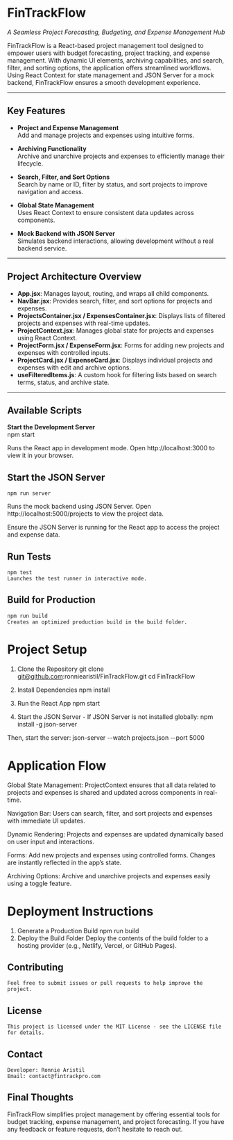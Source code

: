 # FinTrackFlow  
_A Seamless Project Forecasting, Budgeting, and Expense Management Hub_

FinTrackFlow is a React-based project management tool designed to empower users with budget forecasting, project tracking, and expense management. With dynamic UI elements, archiving capabilities, and search, filter, and sorting options, the application offers streamlined workflows. Using React Context for state management and JSON Server for a mock backend, FinTrackFlow ensures a smooth development experience.

---

## Key Features  

- **Project and Expense Management**  
  Add and manage projects and expenses using intuitive forms.  

- **Archiving Functionality**  
  Archive and unarchive projects and expenses to efficiently manage their lifecycle.  

- **Search, Filter, and Sort Options**  
  Search by name or ID, filter by status, and sort projects to improve navigation and access.  

- **Global State Management**  
  Uses React Context to ensure consistent data updates across components.  

- **Mock Backend with JSON Server**  
  Simulates backend interactions, allowing development without a real backend service.  

---

## Project Architecture Overview  

- **App.jsx**: Manages layout, routing, and wraps all child components.  
- **NavBar.jsx**: Provides search, filter, and sort options for projects and expenses.  
- **ProjectsContainer.jsx / ExpensesContainer.jsx**: Displays lists of filtered projects and expenses with real-time updates.  
- **ProjectContext.jsx**: Manages global state for projects and expenses using React Context.  
- **ProjectForm.jsx / ExpenseForm.jsx**: Forms for adding new projects and expenses with controlled inputs.  
- **ProjectCard.jsx / ExpenseCard.jsx**: Displays individual projects and expenses with edit and archive options.  
- **useFilteredItems.js**: A custom hook for filtering lists based on search terms, status, and archive state.  

---

## Available Scripts  

**Start the Development Server**  
    npm start

Runs the React app in development mode.
Open http://localhost:3000 to view it in your browser.

## Start the JSON Server
    npm run server

Runs the mock backend using JSON Server.
Open http://localhost:5000/projects to view the project data.

Ensure the JSON Server is running for the React app to access the project and expense data.

## Run Tests
    npm test
    Launches the test runner in interactive mode.

## Build for Production
    npm run build
    Creates an optimized production build in the build folder.

# Project Setup
1. Clone the Repository
    git clone git@github.com:ronniearistil/FinTrackFlow.git
    cd FinTrackFlow

2. Install Dependencies
    npm install

3. Run the React App
    npm start
4. Start the JSON Server - If JSON Server is not installed globally:
    npm install -g json-server

Then, start the server:
    json-server --watch projects.json --port 5000

# Application Flow
Global State Management:
    ProjectContext ensures that all data related to projects and expenses is shared and updated across components in real-time.

Navigation Bar:
    Users can search, filter, and sort projects and expenses with immediate UI updates.

Dynamic Rendering:
    Projects and expenses are updated dynamically based on user input and interactions.

Forms:
    Add new projects and expenses using controlled forms. Changes are instantly reflected in the app’s state.

Archiving Options:
    Archive and unarchive projects and expenses easily using a toggle feature.

# Deployment Instructions
1. Generate a Production Build
    npm run build
2. Deploy the Build Folder
    Deploy the contents of the build folder to a hosting provider (e.g., Netlify, Vercel, or GitHub Pages).
## Contributing
    Feel free to submit issues or pull requests to help improve the project.
## License
    This project is licensed under the MIT License - see the LICENSE file for details.
## Contact
    Developer: Ronnie Aristil
    Email: contact@fintrackpro.com

## Final Thoughts

FinTrackFlow simplifies project management by offering essential tools for budget tracking, expense management, and project forecasting. If you have any feedback or feature requests, don’t hesitate to reach out.
